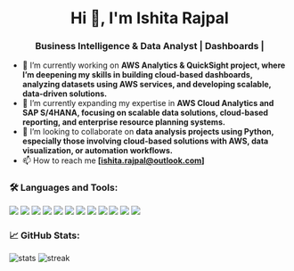 <h1 align="center">Hi 👋, I'm Ishita Rajpal</h1>
<h3 align="center">Business Intelligence & Data Analyst | Dashboards | </h3>

- 🔭 I’m currently working on **AWS Analytics & QuickSight project, where I’m deepening my skills in building cloud-based dashboards, analyzing datasets using AWS services, and developing scalable, data-driven solutions.**
- 🌱 I’m currently expanding my expertise in **AWS Cloud Analytics and SAP S/4HANA, focusing on scalable data solutions, cloud-based reporting, and enterprise resource planning systems.**
- 👯 I’m looking to collaborate on **data analysis projects using Python, especially those involving cloud-based solutions with AWS, data visualization, or automation workflows.**
- 📫 How to reach me **[ishita.rajpal@outlook.com]**


### 🛠️ Languages and Tools:
<p align="left"> <img src="https://img.shields.io/badge/Python-3776AB?style=for-the-badge&logo=python&logoColor=white"/> <img src="https://img.shields.io/badge/R-276DC3?style=for-the-badge&logo=r&logoColor=white"/> <img src="https://img.shields.io/badge/MySQL-005C84?style=for-the-badge&logo=mysql&logoColor=white"/> <img src="https://img.shields.io/badge/Power%20BI-F2C811?style=for-the-badge&logo=powerbi&logoColor=black"/> <img src="https://img.shields.io/badge/SSIS/SSAS/SSRS-007ACC?style=for-the-badge&logo=microsoft&logoColor=white"/> <img src="https://img.shields.io/badge/Azure-0089D6?style=for-the-badge&logo=microsoftazure&logoColor=white"/> <img src="https://img.shields.io/badge/AWS-FF9900?style=for-the-badge&logo=amazon-aws&logoColor=white"/> <img src="https://img.shields.io/badge/Google%20Analytics-E37400?style=for-the-badge&logo=googleanalytics&logoColor=white"/> <img src="https://img.shields.io/badge/JIRA-0052CC?style=for-the-badge&logo=jira&logoColor=white"/> <img src="https://img.shields.io/badge/Power%20Automate-0078D4?style=for-the-badge&logo=microsoftpowerautomate&logoColor=white"/> <img src="https://img.shields.io/badge/Adverity-FF5C00?style=for-the-badge&logo=data&logoColor=white"/> <img src="https://img.shields.io/badge/Informatica-E12D21?style=for-the-badge&logo=informatica&logoColor=white"/> </p>

### 📈 GitHub Stats:
<p align="left">
  <img src="https://github-readme-stats.vercel.app/api?username=IshitaRajpal&show_icons=true&theme=radical" alt="stats" />
  <img src="https://github-readme-streak-stats.herokuapp.com/?user=YOUR_USERNAME&theme=radical" alt="streak"/>
</p>
